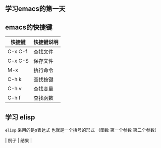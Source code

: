 ## 学习emacs的第一天


## emacs的快捷键

| 快捷键  | 快捷键说明 |
|---------|------------|
| C-x C-f | 查找文件   |
| C-x C-S | 保存文件   |
| M-x     | 执行命令   |
| C-h k   | 查找按键   |
| C-h v   | 查找变量   |
| C-h f   | 查找函数   |


## 学习 elisp
`elisp` 采用的是s表达式 也就是一个括号的形式 （函数 第一个参数 第二个参数）

| 例子 | 结果 |

